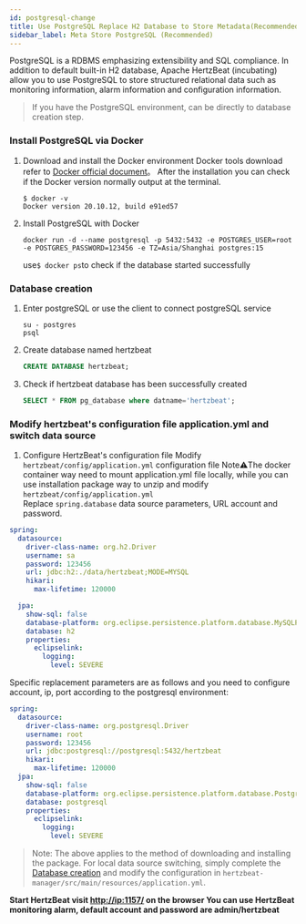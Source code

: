 ```yaml
---
id: postgresql-change  
title: Use PostgreSQL Replace H2 Database to Store Metadata(Recommended)     
sidebar_label: Meta Store PostgreSQL (Recommended)
---
```


PostgreSQL is a RDBMS emphasizing extensibility and SQL compliance. In addition to default built-in H2 database, Apache HertzBeat (incubating) allow you to use PostgreSQL to store structured relational data such as monitoring information, alarm information and configuration information.

> If you have the PostgreSQL environment, can be directly to database creation step.

### Install PostgreSQL via Docker

1. Download and install the Docker environment
   Docker tools download refer to [Docker official document](https://docs.docker.com/get-docker/)。
   After the installation you can check if the Docker version normally output at the terminal.

   ```shell
   $ docker -v
   Docker version 20.10.12, build e91ed57
   ```

2. Install PostgreSQL with Docker

   ```shell
   docker run -d --name postgresql -p 5432:5432 -e POSTGRES_USER=root -e POSTGRES_PASSWORD=123456 -e TZ=Asia/Shanghai postgres:15       
   ```

   use```$ docker ps```to check if the database started successfully

### Database creation

1. Enter postgreSQL or use the client to connect postgreSQL service

   ```shell
   su - postgres
   psql
   ```

2. Create database named hertzbeat

   ```sql
   CREATE DATABASE hertzbeat;
   ```

3. Check if hertzbeat database has been successfully created

   ```sql
   SELECT * FROM pg_database where datname='hertzbeat';
   ```

### Modify hertzbeat's configuration file application.yml and switch data source

1. Configure HertzBeat's configuration file
   Modify `hertzbeat/config/application.yml` configuration file
   Note⚠️The docker container way need to mount application.yml file locally, while you can use installation package way to unzip and modify `hertzbeat/config/application.yml`  
   Replace `spring.database` data source parameters, URL account and password.

```yaml
spring:
  datasource:
    driver-class-name: org.h2.Driver
    username: sa
    password: 123456
    url: jdbc:h2:./data/hertzbeat;MODE=MYSQL
    hikari:
      max-lifetime: 120000

  jpa:
    show-sql: false
    database-platform: org.eclipse.persistence.platform.database.MySQLPlatform
    database: h2
    properties:
      eclipselink:
        logging:
          level: SEVERE
```

Specific replacement parameters are as follows and you need to configure account, ip, port according to the postgresql environment:

```yaml
spring:
  datasource:
    driver-class-name: org.postgresql.Driver
    username: root
    password: 123456
    url: jdbc:postgresql://postgresql:5432/hertzbeat
    hikari:
      max-lifetime: 120000
  jpa:
    show-sql: false
    database-platform: org.eclipse.persistence.platform.database.PostgreSQLPlatform
    database: postgresql
    properties:
      eclipselink:
        logging:
          level: SEVERE
```

> Note: The above applies to the method of downloading and installing the package. For local data source switching, simply complete the [Database creation](./postgresql-change#database-creation) and modify the configuration in `hertzbeat-manager/src/main/resources/application.yml`.

**Start HertzBeat  visit <http://ip:1157/> on the browser  You can use HertzBeat monitoring alarm, default account and password are admin/hertzbeat**
